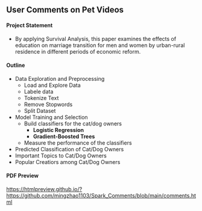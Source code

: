 ## User Comments on Pet Videos

#### Project Statement 

- By applying Survival Analysis, this paper examines the effects of education on marriage transition for men and women by urban-rural residence in different periods of economic reform.

#### Outline

- Data Exploration and Preprocessing 
  - Load and Explore Data
  - Labele data
  - Tokenize Text
  - Remove Stopwords
  - Split Dataset
- Model Training and Selection
  - Build classifiers for the cat/dog owners
    - **Logistic Regression**
    - **Gradient-Boosted Trees**
  - Measure the performance of the classifiers
- Predicted Classification of Cat/Dog Owners
- Important Topics to Cat/Dog Owners
- Popular Creatiors among Cat/Dog Owners


#### PDF Preview

https://htmlpreview.github.io/?https://github.com/mingzhao1103/Spark_Comments/blob/main/comments.html
